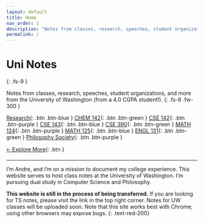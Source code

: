 ```yaml
---
layout: default
title: Home
nav_order: 1
description: "Notes from classes, research, speeches, student organizations, and more from the University of Washington."
permalink: /
---
```


# Uni Notes
{: .fs-9 }

Notes from classes, research, speeches, student organizations, and more from the University of Washington (from a 4.0 CGPA student!).
{: .fs-6 .fw-300 }

[Research](https://andre-ye.github.io/docs/research){: .btn .btn-blue }
[CHEM 142](https://andre-ye.github.io/docs/nsciences/chem-142){: .btn .btn-green }
[CSE 142](https://andre-ye.github.io/docs/cs/cse-142){: .btn .btn-purple }
[CSE 143](https://andre-ye.github.io/docs/cs/cse-143){: .btn .btn-blue }
[CSE 390](https://andre-ye.github.io/docs/cs/cse-390){: .btn .btn-green }
[MATH 124](https://andre-ye.github.io/docs/math/math-124){: .btn .btn-purple }
[MATH 125](https://andre-ye.github.io/docs/math/math-125){: .btn .btn-blue }
[ENGL 131](https://andre-ye.github.io/docs/eng/engl-131){: .btn .btn-green }
[Philosophy Society](https://andre-ye.github.io/docs/phil/phil-society/phil-society){: .btn .btn-purple }

[🡠 Explore More](){: .btn }

<!-- [Get started now](#getting-started){: .btn .btn-primary .fs-5 .mb-4 .mb-md-0 .mr-2 } -->

---

I’m Andre, and I’m on a mission to document my college experience. This website serves to host class notes at the University of Washington. I’m pursuing dual study in Computer Science and Philosophy.

**This website is still in the process of being transferred.** If you are looking for TS notes, please visit the link in the top right corner. Notes for UW classes will be uploaded soon. Note that this site works best with Chrome; using other browsers may expose bugs.
{: .text-red-200}
